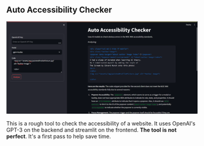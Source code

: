 ## Auto Accessibility Checker

![Preview of accesibility checker](preview.png)

This is a rough tool to check the accessibility of a website. It uses OpenAI's GPT-3 on the backend and streamlit on the frontend. **The tool is not perfect**. It's a first pass to help save time.